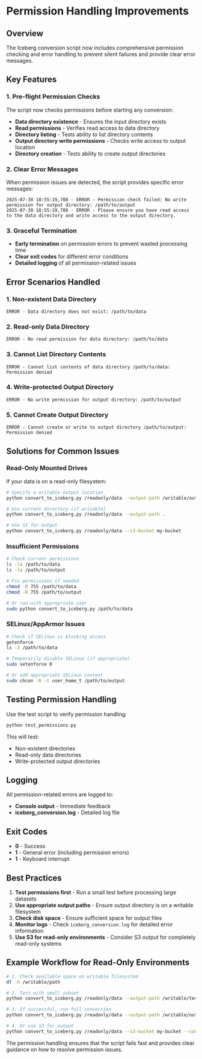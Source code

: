 # Permission Handling Improvements

## Overview

The Iceberg conversion script now includes comprehensive permission checking and error handling to prevent silent failures and provide clear error messages.

## Key Features

### 1. **Pre-flight Permission Checks**

The script now checks permissions before starting any conversion:

- **Data directory existence** - Ensures the input directory exists
- **Read permissions** - Verifies read access to data directory
- **Directory listing** - Tests ability to list directory contents
- **Output directory write permissions** - Checks write access to output location
- **Directory creation** - Tests ability to create output directories

### 2. **Clear Error Messages**

When permission issues are detected, the script provides specific error messages:

```
2025-07-30 18:55:19,708 - ERROR - Permission check failed: No write permission for output directory: /path/to/output
2025-07-30 18:55:19,708 - ERROR - Please ensure you have read access to the data directory and write access to the output directory.
```

### 3. **Graceful Termination**

- **Early termination** on permission errors to prevent wasted processing time
- **Clear exit codes** for different error conditions
- **Detailed logging** of all permission-related issues

## Error Scenarios Handled

### 1. **Non-existent Data Directory**
```
ERROR - Data directory does not exist: /path/to/data
```

### 2. **Read-only Data Directory**
```
ERROR - No read permission for data directory: /path/to/data
```

### 3. **Cannot List Directory Contents**
```
ERROR - Cannot list contents of data directory /path/to/data: Permission denied
```

### 4. **Write-protected Output Directory**
```
ERROR - No write permission for output directory: /path/to/output
```

### 5. **Cannot Create Output Directory**
```
ERROR - Cannot create or write to output directory /path/to/output: Permission denied
```

## Solutions for Common Issues

### Read-Only Mounted Drives

If your data is on a read-only filesystem:

```bash
# Specify a writable output location
python convert_to_iceberg.py /readonly/data --output-path /writable/output

# Use current directory (if writable)
python convert_to_iceberg.py /readonly/data --output-path .

# Use S3 for output
python convert_to_iceberg.py /readonly/data --s3-bucket my-bucket
```

### Insufficient Permissions

```bash
# Check current permissions
ls -la /path/to/data
ls -la /path/to/output

# Fix permissions if needed
chmod -R 755 /path/to/data
chmod -R 755 /path/to/output

# Or run with appropriate user
sudo python convert_to_iceberg.py /path/to/data
```

### SELinux/AppArmor Issues

```bash
# Check if SELinux is blocking access
getenforce
ls -Z /path/to/data

# Temporarily disable SELinux (if appropriate)
sudo setenforce 0

# Or add appropriate SELinux context
sudo chcon -R -t user_home_t /path/to/output
```

## Testing Permission Handling

Use the test script to verify permission handling:

```bash
python test_permissions.py
```

This will test:
- Non-existent directories
- Read-only data directories
- Write-protected output directories

## Logging

All permission-related errors are logged to:
- **Console output** - Immediate feedback
- **iceberg_conversion.log** - Detailed log file

## Exit Codes

- **0** - Success
- **1** - General error (including permission errors)
- **1** - Keyboard interrupt

## Best Practices

1. **Test permissions first** - Run a small test before processing large datasets
2. **Use appropriate output paths** - Ensure output directory is on a writable filesystem
3. **Check disk space** - Ensure sufficient space for output files
4. **Monitor logs** - Check `iceberg_conversion.log` for detailed error information
5. **Use S3 for read-only environments** - Consider S3 output for completely read-only systems

## Example Workflow for Read-Only Environments

```bash
# 1. Check available space on writable filesystem
df -h /writable/path

# 2. Test with small subset
python convert_to_iceberg.py /readonly/data --output-path /writable/test --compression snappy

# 3. If successful, run full conversion
python convert_to_iceberg.py /readonly/data --output-path /writable/output --compression brotli

# 4. Or use S3 for output
python convert_to_iceberg.py /readonly/data --s3-bucket my-bucket --compression brotli
```

The permission handling ensures that the script fails fast and provides clear guidance on how to resolve permission issues. 